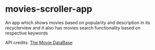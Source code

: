 # movies-scroller-app
An app which shows  movies  based on popularity and description in its recyclerview and it also has movies search functionality based on respective keywords


API credits: [The Movie DataBase](https://developers.themoviedb.org/3/getting-started/introduction)
